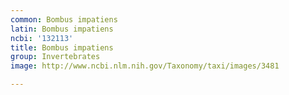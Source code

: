 ```yaml
---
common: Bombus impatiens
latin: Bombus impatiens
ncbi: '132113'
title: Bombus impatiens
group: Invertebrates
image: http://www.ncbi.nlm.nih.gov/Taxonomy/taxi/images/3481

---
```

